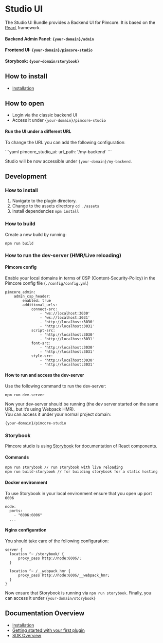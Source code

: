 # Studio UI

The Studio UI Bundle provides a Backend UI for Pimcore. It is based on the [React](https://react.dev/) framework.

#### Backend Admin Panel: `{your-domain}/admin`

#### Frontend UI: `{your-domain}/pimcore-studio`

#### Storybook: `{your-domain/storybook}`

## How to install

- [Installation](./doc/01_Installation.md)

## How to open

- Login via the classic backend UI
- Access it under `{your-domain}/pimcore-studio`

#### Run the UI under a different URL

To change the URL you can add the following configuration:

´´´yaml
pimcore_studio_ui:
    url_path: '/my-backend'
´´´

Studio will be now accessible under `{your-domain}/my-backend`.

## Development

### How to install

1. Navigate to the plugin directory.
2. Change to the assets directory `cd ./assets`
3. Install dependencies `npm install`

### How to build

Create a new build by running:

`npm run build`

### How to run the dev-server (HMR/Live reloading)

#### Pimcore config

Enable your local domains in terms of CSP (Content-Security-Policy) in the Pimcore config file (`./config/config.yml`)

```
pimcore_admin:
    admin_csp_header:
        enabled: true
        additional_urls:
            connect-src:
                - 'ws://localhost:3030'
                - 'ws://localhost:3031'
                - 'http://localhost:3030'
                - 'http://localhost:3031'
            script-src: 
                - 'http://localhost:3030'
                - 'http://localhost:3031'
            font-src:
                - 'http://localhost:3030'
                - 'http://localhost:3031'
            style-src:
                - 'http://localhost:3030'
                - 'http://localhost:3031'  
```

#### How to run and access the dev-server

Use the following command to run the dev-server:

`npm run dev-server`

Now your dev-server should be running (the dev server started on the same URL, but it’s using Webpack HMR).  
You can access it under your normal project domain: 

`{your-domain}/pimcore-studio`

### Storybook

Pimcore studio is using [Storybook](https://storybook.js.org/) for documentation of React components.

#### Commands

```
npm run storybook // run storybook with live reloading
npm run build-storybook // for building storybook for a static hosting
```

#### Docker environment

To use Storybook in your local environment ensure that you open up port `6006`

```
node:
  ports: 
    - "6006:6006"
  ...
```

#### Nginx configuration

You should take care of the following configuration:

```
server {
  location ^~ /storybook/ {
      proxy_pass http://node:6006/;
  }

  location ^~ /__webpack_hmr {
      proxy_pass http://node:6006/__webpack_hmr;
  }
}
```

Now ensure that Storybook is running via `npm run storybook`.
Finally, you can access it under `{your-domain/storybook}`

## Documentation Overview

- [Installation](./doc/01_Installation.md)
- [Getting started with your first plugin](./doc/05_Plugins/README.md)
- [SDK Overview](./doc/07_SDK_Overview/README.md)
